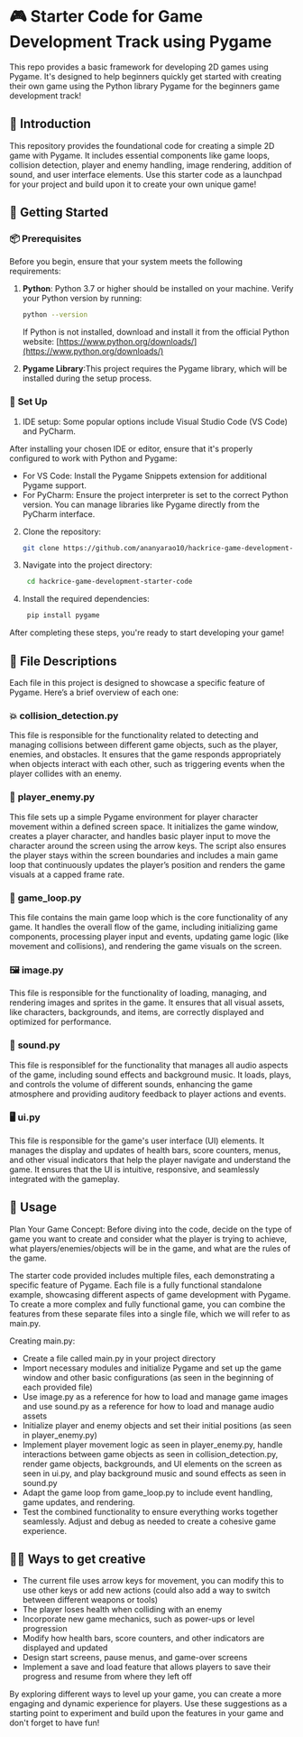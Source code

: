 # 🎮 **Starter Code for Game Development Track using Pygame**

This repo provides a basic framework for developing 2D games using Pygame. It's designed to help beginners quickly get started with creating their own game using the Python library Pygame for the beginners game development track!

## 🎯 **Introduction**

This repository provides the foundational code for creating a simple 2D game with Pygame. It includes essential components like game loops, collision detection, player and enemy handling, image rendering, addition of sound, and user interface elements. Use this starter code as a launchpad for your project and build upon it to create your own unique game!

## 🚀 **Getting Started**

### 📦 **Prerequisites**

Before you begin, ensure that your system meets the following requirements:

1. **Python**: Python 3.7 or higher should be installed on your machine. Verify your Python version by running:
   ```bash
   python --version
   ```
   If Python is not installed, download and install it from the official Python website: [https://www.python.org/downloads/](https://www.python.org/downloads/)
   
3. **Pygame Library**:This project requires the Pygame library, which will be installed during the setup process.

### 🔧 **Set Up**

1. IDE setup: Some popular options include Visual Studio Code (VS Code) and PyCharm.
   
After installing your chosen IDE or editor, ensure that it's properly configured to work with Python and Pygame:
- For VS Code: Install the Pygame Snippets extension for additional Pygame support.
- For PyCharm: Ensure the project interpreter is set to the correct Python version. You can manage libraries like Pygame directly from the PyCharm interface.
  
2. Clone the repository:

    ```bash
    git clone https://github.com/ananyarao10/hackrice-game-development-starter-code.git
    ```
    
3. Navigate into the project directory:
   ```bash
    cd hackrice-game-development-starter-code
    ```

4. Install the required dependencies:

   ```bash
    pip install pygame
    ```

After completing these steps, you're ready to start developing your game!

## 📂 **File Descriptions**

Each file in this project is designed to showcase a specific feature of Pygame. Here’s a brief overview of each one:

### 💥 **collision_detection.py**

This file is responsible for the functionality related to detecting and managing collisions between different game objects, such as the player, enemies, and obstacles. It ensures that the game responds appropriately when objects interact with each other, such as triggering events when the player collides with an enemy.

### 🏃 **player_enemy.py**

This file sets up a simple Pygame environment for player character movement within a defined screen space. It initializes the game window, creates a player character, and handles basic player input to move the character around the screen using the arrow keys. The script also ensures the player stays within the screen boundaries and includes a main game loop that continuously updates the player’s position and renders the game visuals at a capped frame rate.

### 🔄 **game_loop.py**

This file contains the main game loop which is the core functionality of any game. It handles the overall flow of the game, including initializing game components, processing player input and events, updating game logic (like movement and collisions), and rendering the game visuals on the screen. 

### 🖼️ **image.py**

This file is responsible for the functionality of loading, managing, and rendering images and sprites in the game. It ensures that all visual assets, like characters, backgrounds, and items, are correctly displayed and optimized for performance.

### 🎵 **sound.py**

This file is responsiblef for the functionality that manages all audio aspects of the game, including sound effects and background music. It loads, plays, and controls the volume of different sounds, enhancing the game atmosphere and providing auditory feedback to player actions and events.

### 🖥️ **ui.py**

This file is responsible for the game's user interface (UI) elements. It manages the display and updates of health bars, score counters, menus, and other visual indicators that help the player navigate and understand the game. It ensures that the UI is intuitive, responsive, and seamlessly integrated with the gameplay.

## 📖 **Usage**

Plan Your Game Concept: Before diving into the code, decide on the type of game you want to create and consider what the player is trying to achieve, what players/enemies/objects will be in the game, and what are the rules of the game.

The starter code provided includes multiple files, each demonstrating a specific feature of Pygame. Each file is a fully functional standalone example, showcasing different aspects of game development with Pygame. To create a more complex and fully functional game, you can combine the features from these separate files into a single file, which we will refer to as main.py.

Creating main.py:
- Create a file called main.py in your project directory
- Import necessary modules and initialize Pygame and set up the game window and other basic configurations (as seen in the beginning of each provided file)
- Use image.py as a reference for how to load and manage game images and use sound.py as a reference for how to load and manage audio assets
- Initialize player and enemy objects and set their initial positions (as seen in player_enemy.py)
- Implement player movement logic as seen in player_enemy.py, handle interactions between game objects as seen in collision_detection.py, render game objects, backgrounds, and UI elements on the screen as seen in ui.py, and play background music and sound effects as seen in sound.py
- Adapt the game loop from game_loop.py to include event handling, game updates, and rendering.
- Test the combined functionality to ensure everything works together seamlessly. Adjust and debug as needed to create a cohesive game experience.

## 🧑‍🎨 **Ways to get creative**

- The current file uses arrow keys for movement, you can modify this to use other keys or add new actions (could also add a way to switch between different weapons or tools)
- The player loses health when colliding with an enemy
- Incorporate new game mechanics, such as power-ups or level progression
- Modify how health bars, score counters, and other indicators are displayed and updated
- Design start screens, pause menus, and game-over screens
- Implement a save and load feature that allows players to save their progress and resume from where they left off

By exploring different ways to level up your game, you can create a more engaging and dynamic experience for players. Use these suggestions as a starting point to experiment and build upon the features in your game and don't forget to have fun!
